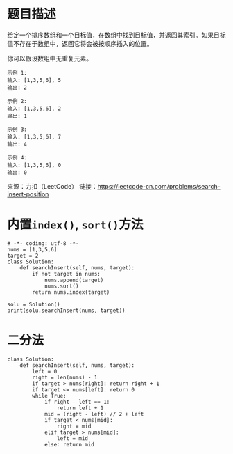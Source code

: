 # 题目描述

给定一个排序数组和一个目标值，在数组中找到目标值，并返回其索引。如果目标值不存在于数组中，返回它将会被按顺序插入的位置。

你可以假设数组中无重复元素。
```
示例 1:
输入: [1,3,5,6], 5   
输出: 2
```
```
示例 2:
输入: [1,3,5,6], 2   
输出: 1
```
```
示例 3:
输入: [1,3,5,6], 7   
输出: 4
```
```
示例 4:
输入: [1,3,5,6], 0   
输出: 0
```
来源：力扣（LeetCode）
链接：https://leetcode-cn.com/problems/search-insert-position

# 内置`index()`, `sort()`方法
```python3
# -*- coding: utf-8 -*-
nums = [1,3,5,6]
target = 2
class Solution:
    def searchInsert(self, nums, target):        
        if not target in nums: 
            nums.append(target)
            nums.sort()
        return nums.index(target)
    
solu = Solution()
print(solu.searchInsert(nums, target))
```
# 二分法
```python3
class Solution:
    def searchInsert(self, nums, target):      
        left = 0
        right = len(nums) - 1
        if target > nums[right]: return right + 1
        if target <= nums[left]: return 0
        while True:
            if right - left == 1:
                return left + 1
            mid = (right - left) // 2 + left
            if target < nums[mid]:
                right = mid
            elif target > nums[mid]:
                left = mid
            else: return mid
```
